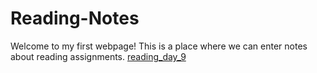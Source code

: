# Reading-Notes
Welcome to my first webpage! 
This is a place where we can enter notes about reading assignments.
[reading_day_9](reading_day_9.md)  

